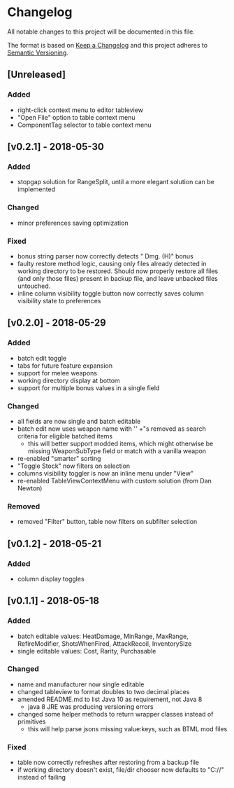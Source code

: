 # Changelog
All notable changes to this project will be documented in this file.

The format is based on [Keep a Changelog](http://keepachangelog.com/en/1.0.0/)
and this project adheres to [Semantic Versioning](http://semver.org/spec/v2.0.0.html).

## [Unreleased]

### Added
- right-click context menu to editor tableview
- "Open File" option to table context menu
- ComponentTag selector to table context menu

## [v0.2.1] - 2018-05-30

### Added
- stopgap solution for RangeSplit, until a more elegant solution can be implemented

### Changed
- minor preferences saving optimization

### Fixed
- bonus string parser now correctly detects " Dmg. (H)" bonus
- faulty restore method logic, causing only files already detected in working directory to be restored. Should now properly restore all files (and only those files) present in backup file, and leave unbacked files untouched.
- inline column visibility toggle button now correctly saves column visibility state to preferences

## [v0.2.0] - 2018-05-29

### Added
- batch edit toggle
- tabs for future feature expansion
- support for melee weapons
- working directory display at bottom
- support for multiple bonus values in a single field

### Changed
- all fields are now single and batch editable
- batch edit now uses weapon name with '' +"s removed as search criteria for eligible batched items
    - this will better support modded items, which might otherwise be missing WeaponSubType field or match with a vanilla weapon
- re-enabled "smarter" sorting
- "Toggle Stock" now filters on selection
- columns visibility toggler is now an inline menu under "View"
- re-enabled TableViewContextMenu with custom solution (from Dan Newton)

### Removed
- removed "Filter" button, table now filters on subfilter selection

## [v0.1.2] - 2018-05-21

### Added
- column display toggles

## [v0.1.1] - 2018-05-18

### Added
- batch editable values: HeatDamage, MinRange, MaxRange, RefireModifier, ShotsWhenFired, AttackRecoil, InventorySize
- single editable values: Cost, Rarity, Purchasable

### Changed
- name and manufacturer now single editable
- changed tableview to format doubles to two decimal places
- amended README.md to list Java 10 as requirement, not Java 8
    - java 8 JRE was producing versioning errors
- changed some helper methods to return wrapper classes instead of primitives
    - this will help parse jsons missing value:keys, such as BTML mod files

### Fixed
- table now correctly refreshes after restoring from a backup file
- if working directory doesn't exist, file/dir chooser now defaults to "C://" instead of failing